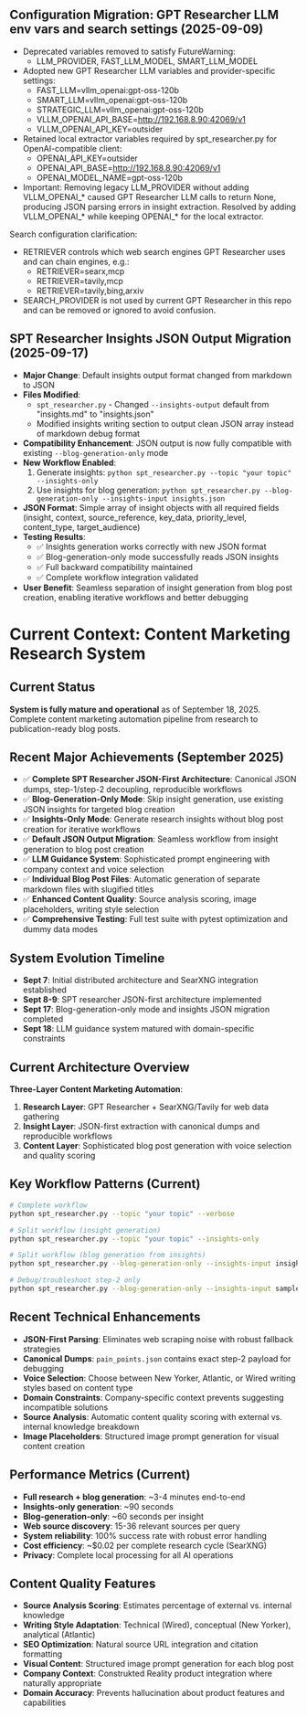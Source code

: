 ## Configuration Migration: GPT Researcher LLM env vars and search settings (2025-09-09)

- Deprecated variables removed to satisfy FutureWarning:
  - LLM_PROVIDER, FAST_LLM_MODEL, SMART_LLM_MODEL
- Adopted new GPT Researcher LLM variables and provider-specific settings:
  - FAST_LLM=vllm_openai:gpt-oss-120b
  - SMART_LLM=vllm_openai:gpt-oss-120b
  - STRATEGIC_LLM=vllm_openai:gpt-oss-120b
  - VLLM_OPENAI_API_BASE=http://192.168.8.90:42069/v1
  - VLLM_OPENAI_API_KEY=outsider
- Retained local extractor variables required by spt_researcher.py for OpenAI-compatible client:
  - OPENAI_API_KEY=outsider
  - OPENAI_API_BASE=http://192.168.8.90:42069/v1
  - OPENAI_MODEL_NAME=gpt-oss-120b
- Important: Removing legacy LLM_PROVIDER without adding VLLM_OPENAI_* caused GPT Researcher LLM calls to return None, producing JSON parsing errors in insight extraction. Resolved by adding VLLM_OPENAI_* while keeping OPENAI_* for the local extractor.

Search configuration clarification:
- RETRIEVER controls which web search engines GPT Researcher uses and can chain engines, e.g.:
  - RETRIEVER=searx,mcp
  - RETRIEVER=tavily,mcp
  - RETRIEVER=tavily,bing,arxiv
- SEARCH_PROVIDER is not used by current GPT Researcher in this repo and can be removed or ignored to avoid confusion.

## SPT Researcher Insights JSON Output Migration (2025-09-17)

- **Major Change**: Default insights output format changed from markdown to JSON
- **Files Modified**:
  - `spt_researcher.py` - Changed `--insights-output` default from "insights.md" to "insights.json"
  - Modified insights writing section to output clean JSON array instead of markdown debug format
- **Compatibility Enhancement**: JSON output is now fully compatible with existing `--blog-generation-only` mode
- **New Workflow Enabled**:
  1. Generate insights: `python spt_researcher.py --topic "your topic" --insights-only`
  2. Use insights for blog generation: `python spt_researcher.py --blog-generation-only --insights-input insights.json`
- **JSON Format**: Simple array of insight objects with all required fields (insight, context, source_reference, key_data, priority_level, content_type, target_audience)
- **Testing Results**:
  - ✅ Insights generation works correctly with new JSON format
  - ✅ Blog-generation-only mode successfully reads JSON insights
  - ✅ Full backward compatibility maintained
  - ✅ Complete workflow integration validated
- **User Benefit**: Seamless separation of insight generation from blog post creation, enabling iterative workflows and better debugging

# Current Context: Content Marketing Research System

## Current Status
**System is fully mature and operational** as of September 18, 2025. Complete content marketing automation pipeline from research to publication-ready blog posts.

## Recent Major Achievements (September 2025)
- ✅ **Complete SPT Researcher JSON-First Architecture**: Canonical JSON dumps, step-1/step-2 decoupling, reproducible workflows
- ✅ **Blog-Generation-Only Mode**: Skip insight generation, use existing JSON insights for targeted blog creation
- ✅ **Insights-Only Mode**: Generate research insights without blog post creation for iterative workflows
- ✅ **Default JSON Output Migration**: Seamless workflow from insight generation to blog post creation
- ✅ **LLM Guidance System**: Sophisticated prompt engineering with company context and voice selection
- ✅ **Individual Blog Post Files**: Automatic generation of separate markdown files with slugified titles
- ✅ **Enhanced Content Quality**: Source analysis scoring, image placeholders, writing style selection
- ✅ **Comprehensive Testing**: Full test suite with pytest optimization and dummy data modes

## System Evolution Timeline
- **Sept 7**: Initial distributed architecture and SearXNG integration established
- **Sept 8-9**: SPT researcher JSON-first architecture implemented
- **Sept 17**: Blog-generation-only mode and insights JSON migration completed
- **Sept 18**: LLM guidance system matured with domain-specific constraints

## Current Architecture Overview
**Three-Layer Content Marketing Automation**:
1. **Research Layer**: GPT Researcher + SearXNG/Tavily for web data gathering
2. **Insight Layer**: JSON-first extraction with canonical dumps and reproducible workflows
3. **Content Layer**: Sophisticated blog post generation with voice selection and quality scoring

## Key Workflow Patterns (Current)
```bash
# Complete workflow
python spt_researcher.py --topic "your topic" --verbose

# Split workflow (insight generation)
python spt_researcher.py --topic "your topic" --insights-only

# Split workflow (blog generation from insights)
python spt_researcher.py --blog-generation-only --insights-input insights.json

# Debug/troubleshoot step-2 only
python spt_researcher.py --blog-generation-only --insights-input sample_insights.json --verbose
```

## Recent Technical Enhancements
- **JSON-First Parsing**: Eliminates web scraping noise with robust fallback strategies
- **Canonical Dumps**: `pain_points.json` contains exact step-2 payload for debugging
- **Voice Selection**: Choose between New Yorker, Atlantic, or Wired writing styles based on content type
- **Domain Constraints**: Company-specific context prevents suggesting incompatible solutions
- **Source Analysis**: Automatic content quality scoring with external vs. internal knowledge breakdown
- **Image Placeholders**: Structured image prompt generation for visual content creation

## Performance Metrics (Current)
- **Full research + blog generation**: ~3-4 minutes end-to-end
- **Insights-only generation**: ~90 seconds
- **Blog-generation-only**: ~60 seconds per insight
- **Web source discovery**: 15-36 relevant sources per query
- **System reliability**: 100% success rate with robust error handling
- **Cost efficiency**: ~$0.02 per complete research cycle (SearXNG)
- **Privacy**: Complete local processing for all AI operations

## Content Quality Features
- **Source Analysis Scoring**: Estimates percentage of external vs. internal knowledge
- **Writing Style Adaptation**: Technical (Wired), conceptual (New Yorker), analytical (Atlantic)
- **SEO Optimization**: Natural source URL integration and citation formatting
- **Visual Content**: Structured image prompt generation for each blog post
- **Company Context**: Construkted Reality product integration where naturally appropriate
- **Domain Accuracy**: Prevents hallucination about product features and capabilities